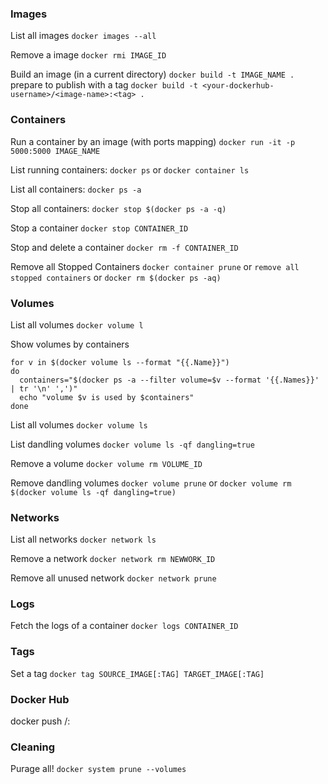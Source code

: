 ### Images

List all images
`docker images --all`

Remove a image
`docker rmi IMAGE_ID`

Build an image (in a current directory)
`docker build -t IMAGE_NAME .`
prepare to publish with a tag
`docker build -t <your-dockerhub-username>/<image-name>:<tag> .`

### Containers

Run a container by an image (with ports mapping)
`docker run -it -p 5000:5000 IMAGE_NAME`

 List running containers:
 `docker ps`
 or
 `docker container ls`

List all containers:
`docker ps -a`

Stop all containers:
`docker stop $(docker ps -a -q)`

Stop a container
`docker stop CONTAINER_ID`

Stop and delete a container
`docker rm -f CONTAINER_ID`

Remove all Stopped Containers
`docker container prune`
or
`remove all stopped containers`
or
`docker rm $(docker ps -aq)`

### Volumes

List all volumes
`docker volume l`

Show volumes by containers
```
for v in $(docker volume ls --format "{{.Name}}")
do
  containers="$(docker ps -a --filter volume=$v --format '{{.Names}}' | tr '\n' ',')"
  echo "volume $v is used by $containers"
done
```

List all volumes
`docker volume ls`


List dandling volumes
`docker volume ls -qf dangling=true`


Remove a volume
`docker volume rm VOLUME_ID`

Remove dandling volumes
`docker volume prune`
or
`docker volume rm $(docker volume ls -qf dangling=true)`

### Networks

List all networks
`docker network ls`

Remove a network
 `docker network rm NEWWORK_ID`

Remove all unused network
`docker network prune`

### Logs
Fetch the logs of a container
`docker logs CONTAINER_ID`


### Tags
Set a tag
`docker tag SOURCE_IMAGE[:TAG] TARGET_IMAGE[:TAG]`

### Docker Hub
docker push <your-dockerhub-username>/<image-name>:<tag>

### Cleaning
Purage all!
`docker system prune --volumes`